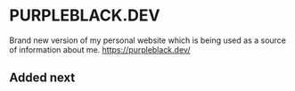 # PURPLEBLACK.DEV

Brand new version of my personal website which is being used as a source of information about me.
https://purpleblack.dev/

## Added next

